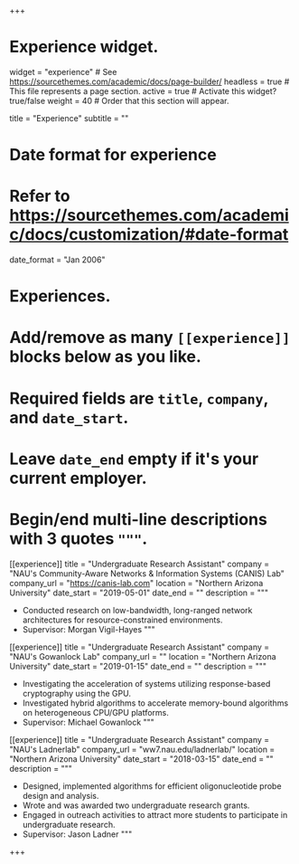 +++
# Experience widget.
widget = "experience"  # See https://sourcethemes.com/academic/docs/page-builder/
headless = true  # This file represents a page section.
active = true  # Activate this widget? true/false
weight = 40  # Order that this section will appear.

title = "Experience"
subtitle = ""

# Date format for experience
#   Refer to https://sourcethemes.com/academic/docs/customization/#date-format
date_format = "Jan 2006"

# Experiences.
#   Add/remove as many `[[experience]]` blocks below as you like.
#   Required fields are `title`, `company`, and `date_start`.
#   Leave `date_end` empty if it's your current employer.
#   Begin/end multi-line descriptions with 3 quotes `"""`.
[[experience]]
  title = "Undergraduate Research Assistant"
  company = "NAU's Community-Aware Networks & Information Systems (CANIS) Lab"
  company_url = "https://canis-lab.com"
  location = "Northern Arizona University"
  date_start = "2019-05-01"
  date_end = ""
  description = """
  * Conducted research on low-bandwidth, long-ranged network architectures for resource-constrained environments.
  * Supervisor: Morgan Vigil-Hayes
  """

[[experience]]
  title = "Undergraduate Research Assistant"
  company = "NAU's Gowanlock Lab"
  company_url = ""
  location = "Northern Arizona University"
  date_start = "2019-01-15"
  date_end = ""
  description = """
  *	Investigating the acceleration of systems utilizing response-based cryptography using the GPU. 
  * Investigated hybrid algorithms to accelerate memory-bound algorithms on heterogeneous CPU/GPU platforms.
  * Supervisor: Michael Gowanlock
  """

[[experience]]
  title = "Undergraduate Research Assistant"
  company = "NAU's Ladnerlab"
  company_url = "ww7.nau.edu/ladnerlab/"
  location = "Northern Arizona University"
  date_start = "2018-03-15"
  date_end = ""
  description = """
  * Designed, implemented algorithms for efficient oligonucleotide probe design and analysis.
  * Wrote and was awarded two undergraduate research grants. 
  * Engaged in outreach activities to attract more students to participate in undergraduate research.
  * Supervisor: Jason Ladner
  """

+++
